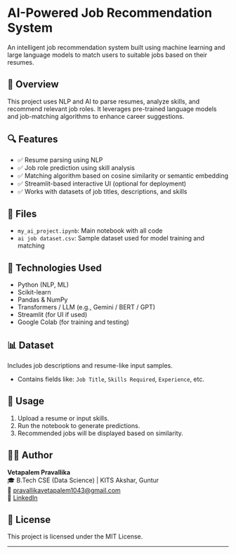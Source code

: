# AI-Powered Job Recommendation System

An intelligent job recommendation system built using machine learning and large language models to match users to suitable jobs based on their resumes.

## 📌 Overview

This project uses NLP and AI to parse resumes, analyze skills, and recommend relevant job roles. It leverages pre-trained language models and job-matching algorithms to enhance career suggestions.

## 🔍 Features

- ✅ Resume parsing using NLP
- ✅ Job role prediction using skill analysis
- ✅ Matching algorithm based on cosine similarity or semantic embedding
- ✅ Streamlit-based interactive UI (optional for deployment)
- ✅ Works with datasets of job titles, descriptions, and skills

## 📁 Files

- `my_ai_project.ipynb`: Main notebook with all code
- `ai job dataset.csv`: Sample dataset used for model training and matching

## 🧠 Technologies Used

- Python (NLP, ML)
- Scikit-learn
- Pandas & NumPy
- Transformers / LLM (e.g., Gemini / BERT / GPT)
- Streamlit (for UI if used)
- Google Colab (for training and testing)

## 📊 Dataset

Includes job descriptions and resume-like input samples.
- Contains fields like: `Job Title`, `Skills Required`, `Experience`, etc.

## 🚀 Usage

1. Upload a resume or input skills.
2. Run the notebook to generate predictions.
3. Recommended jobs will be displayed based on similarity.

## 👩‍💻 Author

**Vetapalem Pravallika**  
🎓 B.Tech CSE (Data Science) | KITS Akshar, Guntur  
  📧 pravallikavetapalem1043@gmail.com  
🔗 [LinkedIn](https://www.linkedin.com/in/vetapalempravallika-26062004k)

## 📄 License

This project is licensed under the MIT License.

---

